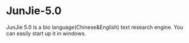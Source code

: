 # JunJie-5.0
JunJie 5.0 is a bio language(Chinese&amp;English) text research engine. You can easily start up it in windows.

